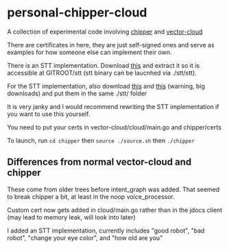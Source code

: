 # personal-chipper-cloud

A collection of experimental code involving [chipper](https://github.com/digital-dream-labs/chipper) and [vector-cloud](https://github.com/digital-dream-labs/vector-cloud)

There are certificates in here, they are just self-signed ones and serve as examples for how someone else can implement their own.

There is an STT implementation. Download [this](https://github.com/coqui-ai/STT/releases/download/v1.3.0/native_client.tflite.Linux.tar.xz) and extract it so it is accessible at GITROOT/stt (stt binary can be laucnhed via ./stt/stt).

For the STT implementation, also download [this](https://coqui.gateway.scarf.sh/english/coqui/v1.0.0-huge-vocab/huge-vocabulary.scorer) and [this](https://coqui.gateway.scarf.sh/english/coqui/v1.0.0-huge-vocab/model.tflite) (warning, big downloads) and put them in the same ./stt/ folder

It is very janky and I would recommend rewriting the STT implementation if you want to use this yourself.

You need to put your certs in vector-cloud/cloud/main.go and chipper/certs

To launch, run `cd chipper` then `source ./source.sh` then `./chipper`

## Differences from normal vector-cloud and chipper

These come from older trees before intent_graph was added. That seemed to break chipper a bit, at least in the noop voice_processor.

Custom cert now gets added in cloud/main.go rather than in the jdocs client (may lead to memory leak, will look into later)

I added an STT implementation, currently includes "good robot", "bad robot", "change your eye color", and "how old are you"
